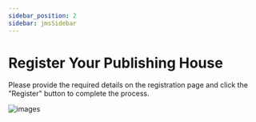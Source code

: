 ```yaml
---
sidebar_position: 2
sidebar: jmsSidebar
---
```


# Register Your Publishing House

Please provide the required details on the registration page and click the "Register" button to complete the process.

![images](https://cdn.pixabay.com/photo/2016/07/16/22/54/twitter-1522890_1280.jpg)
